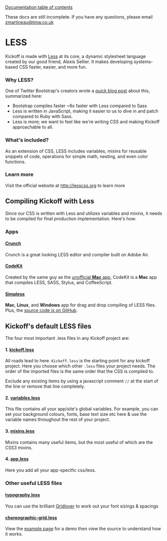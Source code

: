 [Documentation table of contents](readme.md)

These docs are still incomplete. If you have any questions, please email zmartineau@tmw.co.uk

# LESS

Kickoff is made with [Less](http://lesscss.org/) at its core, a dynamic stylesheet language created by our good friend, Alexis Sellier. It makes developing systems-based CSS faster, easier, and more fun.

### Why LESS?

One of Twitter Bootstrap's creators wrote a [quick blog post](http://www.wordsbyf.at/2012/03/08/why-less/) about this, summarized here:

* Bootstrap compiles faster ~6x faster with Less compared to Sass
* Less is written in JavaScript, making it easier to us to dive in and patch compared to Ruby with Sass.
* Less is more; we want to feel like we're writing CSS and making Kickoff approachable to all.

### What's included?

As an extension of CSS, LESS includes variables, mixins for reusable snippets of code, operations for simple math, nesting, and even color functions.

### Learn more

Visit the official website at http://lesscss.org to learn more


## Compiling Kickoff with Less

Since our CSS is written with Less and utilizes variables and mixins, it needs to be compiled for final production implementation. Here's how:

### Apps

#### [Crunch](http://crunchapp.net/)
Crunch is a great looking LESS editor and compiler built on Adobe Air.

#### [CodeKit](http://incident57.com/codekit/)
Created by the same guy as the [unofficial **Mac** app](http://incident57.com/less/), CodeKit is a **Mac** app that compiles LESS, SASS, Stylus, and CoffeeScript.

#### [Simpless](http://wearekiss.com/simpless)
**Mac**, **Linux**, and **Windows** app for drag and drop compiling of LESS files. Plus, the [source code is on GitHub](https://github.com/Paratron/SimpLESS).

## Kickoff's default LESS files

The four most important .less files in any Kickoff project are:

#### 1. [kickoff.less](https://github.com/tmwagency/kickoff/blob/master/less/kickoff.less)
All roads lead to here. `Kickoff.less` is the starting point for any kickoff project. Here you choose which other `.less` files your project needs. The order of the imported files is the same order that the CSS is compiled to.

Exclude any existing items by using a javascript comment `//` at the start of the line or remove that line completely.

#### 2. [variables.less](https://github.com/tmwagency/kickoff/blob/master/less/variables.less)
This file contains all your app/site's global variables. For example, you can set your background colours, fonts, base text size etc here & use the variable names throughout the rest of your project.

#### 3. [mixins.less](https://github.com/tmwagency/kickoff/blob/master/less/mixins.less)
Mixins contains many useful items, but the most useful of which are the CSS3 mixins.

#### 4. [app.less](https://github.com/tmwagency/kickoff/blob/master/less/app.less)
Here you add all your app-specific css/less.

### Other useful LESS files

#### [typography.less](https://github.com/tmwagency/kickoff/blob/master/less/typography.less)
You can use the brilliant [Gridlover](http://www.gridlover.net/) to work out your font sizings & spacings

#### [choreographic-grid.less](https://github.com/tmwagency/kickoff/blob/master/less/choreographic-grid.less)
View the [example page](http://mrmartineau.github.com/Choreographic-Grid/test.html) for a demo then view the source to understand how it works.